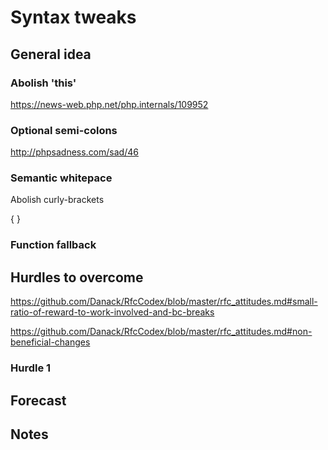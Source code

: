 # Syntax tweaks 



## General idea

### Abolish 'this'

https://news-web.php.net/php.internals/109952

### Optional semi-colons

http://phpsadness.com/sad/46


### Semantic whitepace 
 
 Abolish curly-brackets

{ }

### Function fallback


## Hurdles to overcome


https://github.com/Danack/RfcCodex/blob/master/rfc_attitudes.md#small-ratio-of-reward-to-work-involved-and-bc-breaks

https://github.com/Danack/RfcCodex/blob/master/rfc_attitudes.md#non-beneficial-changes

### Hurdle 1 


## Forecast


## Notes




